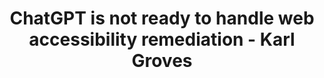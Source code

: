 ---
layout: bookmark
title: ChatGPT is not ready to handle web accessibility remediation - Karl Groves
tags:
  - Bookmarks
  - Accessibility
  - AI
created: '2023-12-27T20:32:53.365Z'
link: >-
  https://karlgroves.com/chatgpt-is-not-ready-to-handle-web-accessibility-remediation/
id: 703538146
excerpt: >-
  Recently a friend shared with me a "Custom GPT" called "Accessibility
  Copilot". This is one of many interesting applications of ChatGPT that are
  arriving to market at breakneck speed, but is unfortunately not something I
  would rely on for effective remediation of accessibility issues. I'd like to
  preface this by saying that I'm not one
---